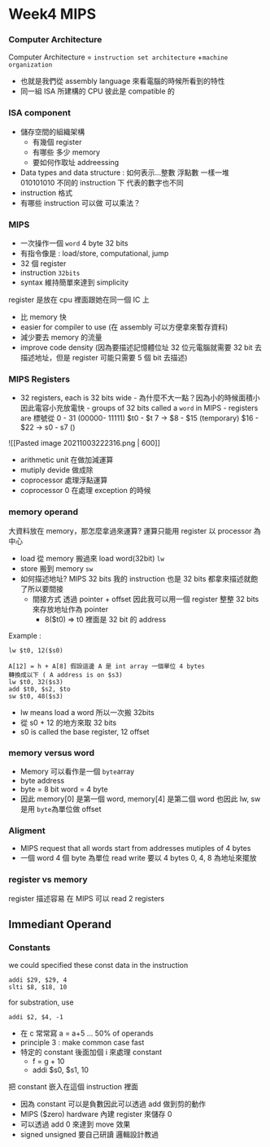 # Week4 MIPS

### Computer Architecture

Computer Architecture = `instruction set architecture` +`machine organization`

- 也就是我們從 assembly language 來看電腦的時候所看到的特性
- 同一組 ISA 所建構的 CPU 彼此是 compatible 的

### ISA component

- 儲存空間的組織架構
  - 有幾個 register
  - 有哪些 多少 memory
  - 要如何作取址 addreessing
- Data types and data structure : 如何表示...整數 浮點數 一樣一堆 010101010 不同的 instruction 下 代表的數字也不同
- instruction 格式
- 有哪些 instruction 可以做 可以乘法？

### MIPS

- 一次操作一個 `word` 4 byte 32 bits
- 有指令像是 : load/store, computational, jump
- 32 個 register
- instruction `32bits`
- syntax 維持簡單來達到 simplicity

register 是放在 cpu 裡面跟她在同一個 IC 上

- 比 memory 快
- easier for compiler to use (在 assembly 可以方便拿來暫存資料)
- 減少要去 memory 的流量
- improve code density (因為要描述記憶體位址 32 位元電腦就需要 32 bit 去描述地址，但是 register 可能只需要 5 個 bit 去描述)

### MIPS Registers

- 32 registers, each is 32 bits wide - 為什麼不大一點？因為小的時候面積小因此電容小充放電快 - groups of 32 bits called a `word` in MIPS - registers are 標號從 0 - 31 (00000- 11111)
  $t0 - $t 7 -> $8 - $15 (temporary)
  $16 - $22 -> s0 - s7 ()

![[Pasted image 20211003222316.png | 600]]

- arithmetic unit 在做加減運算
- mutiply devide 做成除
- coprocessor 處理浮點運算
- coprocessor 0 在處理 exception 的時候

### memory operand

大資料放在 memory，那怎麼拿過來運算? 運算只能用 register
以 processor 為中心

- load 從 memory 搬過來 load word(32bit) `lw`
- store 搬到 memory `sw`
- 如何描述地址? MIPS 32 bits 我的 instruction 也是 32 bits 都拿來描述就飽了所以要間接
  - 間接方式 透過 pointer + offset 因此我可以用一個 register 整整 32 bits 來存放地址作為 pointer
    - 8($t0) => t0 裡面是 32 bit 的 address

Example :

```assemb
lw $t0, 12($s0)

A[12] = h + A[8] 假設這邊 A 是 int array 一個單位 4 bytes
轉換成以下 ( A address is on $s3)
lw $t0, 32($s3)
add $t0, $s2, $to
sw $t0, 48($s3)
```

- lw means load a word 所以一次搬 32bits
- 從 s0 + 12 的地方來取 32 bits
- s0 is called the base register, 12 offset

### memory versus word

- Memory 可以看作是一個 `byte`array
- byte address
- byte = 8 bit word = 4 byte
- 因此 memory[0] 是第一個 word, memory[4] 是第二個 word
  也因此 lw, sw 是用 `byte`為單位做 offset

### Aligment

- MIPS request that all words start from addresses mutiples of 4 bytes
- 一個 word 4 個 byte 為單位 read write 要以 4 bytes 0, 4, 8 為地址來擺放

### register vs memory

register 描述容易 在 MIPS 可以 read 2 registers

## Immediant Operand

### Constants

we could specified these const data in the instruction

```i
addi $29, $29, 4
slti $8, $18, 10
```

for substration, use

```
addi $2, $4, -1
```

- 在 c 常常寫 a = a+5 ... 50% of operands
- principle 3 : make common case fast
- 特定的 constant 後面加個 i 來處理 constant
  - f = g + 10
  - addi $s0, $s1, 10

把 constant 嵌入在這個 instruction 裡面

- 因為 constant 可以是負數因此可以透過 add 做到剪的動作
- MIPS ($zero) hardware 內建 register 來儲存 0
- 可以透過 add 0 來達到 move 效果
- signed unsigned 要自己研讀 邏輯設計教過
